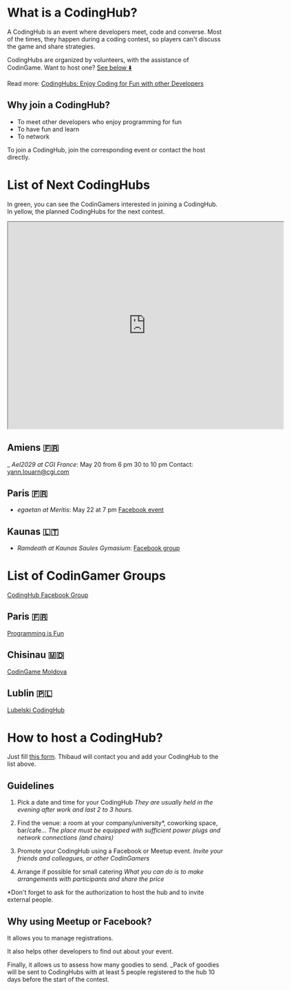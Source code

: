 # What is a CodingHub?

A CodingHub is an event where developers meet, code and converse. Most of the times, they happen during a coding contest, so players can't discuss the game and share strategies.

CodingHubs are organized by volunteers, with the assistance of CodinGame. Want to host one? [See below ⬇️](pages/community/hub.md#host)

Read more:
[CodingHubs: Enjoy Coding for Fun with other Developers](https://www.codingame.com/blog/codinghubs-enjoy-coding-developers/)

## Why join a CodingHub?

- To meet other developers who enjoy programming for fun
- To have fun and learn
- To network

To join a CodingHub, join the corresponding event or contact the host directly.

# List of Next CodingHubs

In green, you can see the CodinGamers interested in joining a CodingHub. In yellow, the planned CodingHubs for the next contest.

<iframe src="https://www.google.com/maps/d/embed?mid=1XWOYtGjzzsovaq8TXWHXJTZl2tqf8K0A" width="640" height="480"></iframe>

## Amiens 🇫🇷

_ *Ael2029 at CGI France*: May 20 from 6 pm 30 to 10 pm
Contact: yann.louarn@cgi.com

## Paris 🇫🇷

- *egaetan at Meritis*: May 22 at 7 pm
[Facebook event](https://www.facebook.com/events/2290872874519191/)

## Kaunas 🇱🇹

- *Ramdeath at Kaunas Saules Gymasium*: 
[Facebook group](https://www.facebook.com/groups/680108122421462/)


# List of CodinGamer Groups

[CodingHub Facebook Group](https://www.facebook.com/groups/345333262492063/)

## Paris 🇫🇷
[Programming is Fun](https://www.meetup.com/Programming-is-Fun/)

## Chisinau 🇲🇩

[CodinGame Moldova](https://www.facebook.com/groups/1832627603638404/)

## Lublin 🇵🇱

[Lubelski CodingHub](https://www.facebook.com/lubelskicodinghub/)

# <a name="host"></a>How to host a CodingHub?

Just fill [this form](https://codingame.typeform.com/to/ihoVPP). Thibaud will contact you and add your CodingHub to the list above.

## Guidelines

1. Pick a date and time for your CodingHub
_They are usually held in the evening after work and last 2 to 3 hours._

2. Find the venue: a room at your company/university*, coworking space, bar/cafe...
_The place must be equipped with sufficient power plugs and network connections (and chairs)_

3. Promote your CodingHub using a Facebook or Meetup event.
_Invite your friends and colleagues, or other CodinGamers_

4. Arrange if possible for small catering
_What you can do is to make arrangements with participants and share the price_

*Don't forget to ask for the authorization to host the hub and to invite external people.

## Why using Meetup or Facebook?

It allows you to manage registrations.

It also helps other developers to find out about your event.

Finally, it allows us to assess how many goodies to send.
_Pack of goodies will be sent to CodingHubs with at least 5 people registered to the hub 10 days before the start of the contest.